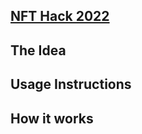 ## [NFT Hack 2022](https://showcase.ethglobal.com/nfthack2022/dapp-ideas)

## The Idea

## Usage Instructions

## How it works

